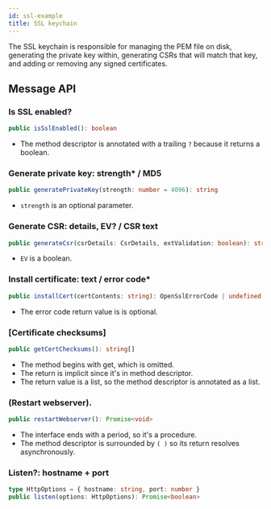 ```yaml
---
id: ssl-example
title: SSL keychain
---
```


The SSL keychain is responsible for managing the PEM file on disk, generating the private key within, generating CSRs that will match that key, and adding or removing any signed certificates.

## Message API

### Is SSL enabled?

```typescript
public isSslEnabled(): boolean
```

* The method descriptor is annotated with a trailing `?` because it returns a boolean.

### Generate private key: strength* / MD5

```typescript
public generatePrivateKey(strength: number = 4096): string
```

* `strength` is an optional parameter.

### Generate CSR: details, EV? / CSR text

```typescript
public generateCsr(csrDetails: CsrDetails, extValidation: boolean): string
```

* `EV` is a boolean.

### Install certificate: text / error code*

```typescript
public installCert(certContents: string): OpenSslErrorCode | undefined
```

* The error code return value is is optional.

### [Certificate checksums]

```typescript
public getCertChecksums(): string[]
```

* The method begins with get, which is omitted.
* The return is implicit since it's in method descriptor.
* The return value is a list, so the method descriptor is annotated as a list.

### (Restart webserver).

```typescript
public restartWebserver(): Promise<void>
```

* The interface ends with a period, so it's a procedure.
* The method descriptor is surrounded by `( )` so its return resolves asynchronously.

### Listen?: hostname + port

```typescript
type HttpOptions = { hostname: string, port: number }
public listen(options: HttpOptions): Promise<boolean>
```